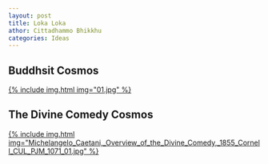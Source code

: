 ```yaml
---
layout: post
title: Loka Loka
athor: Cittadhammo Bhikkhu
categories: Ideas
---
```


## Buddhsit Cosmos

[{% include img.html img="01.jpg" %}](/assets/images/loka/01.jpg)

## The Divine Comedy Cosmos

[{% include img.html img="Michelangelo_Caetani,_Overview_of_the_Divine_Comedy,_1855_Cornell_CUL_PJM_1071_01.jpg" %}](/assets/images/loka/Michelangelo_Caetani,_Overview_of_the_Divine_Comedy,_1855_Cornell_CUL_PJM_1071_01.jpg)
